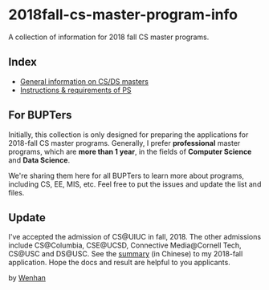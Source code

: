 # 2018fall-cs-master-program-info
A collection of information for 2018 fall CS master programs.

## Index

- [General information on CS/DS masters](https://github.com/wenhanshi/2018fall-cs-master-program-info/tree/master/info)
- [Instructions & requirements of PS](https://github.com/wenhanshi/2018fall-cs-master-program-info/tree/master/ps)

## For BUPTers

Initially, this collection is only designed for preparing the applications for 2018-fall CS master programs. Generally, I prefer __professional__ master programs, which are __more than 1 year__, in the fields of __Computer Science__ and __Data Science__.

We're sharing them here for all BUPTers to learn more about programs, including CS, EE, MIS, etc. Feel free to put the issues and update the list and files.

## Update

I've accepted the admission of CS@UIUC in fall, 2018. The other admissions include CS@Columbia, CSE@UCSD, Connective Media@Cornell Tech, CS@USC and DS@USC. See the [summary](https://github.com/wenhanshi/2018fall-cs-master-program-info/blob/master/summary/summary.md) (in Chinese) to my 2018-fall application. Hope the docs and result are helpful to you applicants.

by [Wenhan](mailto:wenhanshi2018@gmail.com)
